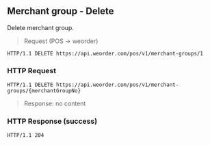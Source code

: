 ## Merchant group - Delete

Delete merchant group.

> Request (POS -> weorder)

```
HTTP/1.1 DELETE https://api.weorder.com/pos/v1/merchant-groups/1
```

### HTTP Request

`HTTP/1.1 DELETE https://api.weorder.com/pos/v1/merchant-groups/{merchantGroupNo}`

> Response: no content

### HTTP Response (success)

`HTTP/1.1 204`
